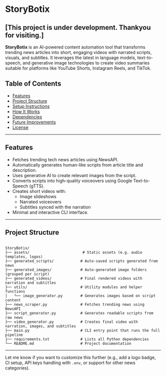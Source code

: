 # StoryBotix
## [This project is under development. Thankyou for visiting.]

**StoryBotix** is an AI-powered content automation tool that transforms trending news articles into short, engaging videos with narrated scripts, visuals, and subtitles. It leverages the latest in language models, text-to-speech, and generative image technologies to create video summaries suitable for platforms like YouTube Shorts, Instagram Reels, and TikTok.

## Table of Contents

- [Features](#features)
- [Project Structure](#project-structure)
- [Setup Instructions](#setup-instructions)
- [How It Works](#how-it-works)
- [Dependencies](#dependencies)
- [Future Improvements](#future-improvements)
- [License](#license)

---

## Features

- Fetches trending tech news articles using NewsAPI.
- Automatically generates human-like scripts from article title and description.
- Uses generative AI to create relevant images from the script.
- Converts scripts into high-quality voiceovers using Google Text-to-Speech (gTTS).
- Creates short videos with:
  - Image slideshows
  - Narrated voiceovers
  - Subtitles synced with the narration
- Minimal and interactive CLI interface.

---

## Project Structure

```

StoryBotix/
├── assets/                        # Static assets (e.g. audio templates, logos)
├── generated_scripts/            # Auto-saved scripts generated from news
├── generated_images/             # Auto-generated image folders (grouped per script)
├── generated_videos/             # Final rendered videos with narration and subtitles
├── utils/                        # Utility modules and helper functions
│   └── image_generator.py        # Generates images based on script content
├── news_scraper.py               # Fetches trending news using NewsAPI
├── script_generator.py           # Generates readable scripts from raw news
├── video_generator.py            # Creates final video with narration, images, and subtitles
├── main.py                       # CLI entry point that runs the full pipeline
├── requirements.txt              # Lists all Python dependencies
└── README.md                     # Project documentation

```

---

Let me know if you want to customize this further (e.g., add a logo badge, CI setup, API keys handling with `.env`, or support for other news categories).
